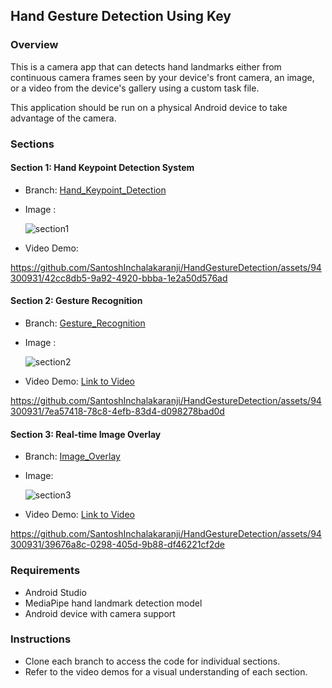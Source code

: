 ## Hand Gesture Detection Using Key

### Overview
This is a camera app that can detects hand landmarks either from continuous camera frames seen by your device's front camera, an image, or a video from the device's gallery using a custom task file.

This application should be run on a physical Android device to take advantage of the camera.

### Sections

#### Section 1: Hand Keypoint Detection System
- Branch: [Hand_Keypoint_Detection](https://github.com/SantoshInchalakaranji/HandGestureDetection/tree/key_point_detection)
- Image :

  
   ![section1](https://github.com/SantoshInchalakaranji/HandGestureDetection/assets/94300931/3b462ba7-61be-41ed-864b-845c3fbe1167)

- Video Demo: 



https://github.com/SantoshInchalakaranji/HandGestureDetection/assets/94300931/42cc8db5-9a92-4920-bbba-1e2a50d576ad



#### Section 2: Gesture Recognition
- Branch: [Gesture_Recognition](lhttps://github.com/SantoshInchalakaranji/HandGestureDetection/tree/gesture_detection)
- Image :
  
  ![section2](https://github.com/SantoshInchalakaranji/HandGestureDetection/assets/94300931/f9785fc9-c8d8-4a01-997e-777971e35043)
- Video Demo: [Link to Video](link_to_video)



https://github.com/SantoshInchalakaranji/HandGestureDetection/assets/94300931/7ea57418-78c8-4efb-83d4-d098278bad0d


  

#### Section 3: Real-time Image Overlay
- Branch: [Image_Overlay](https://github.com/SantoshInchalakaranji/HandGestureDetection/tree/master)
- Image:
  
  ![section3](https://github.com/SantoshInchalakaranji/HandGestureDetection/assets/94300931/dc3aaca3-1e5c-4c57-85c1-8f91a26c9939)

- Video Demo: [Link to Video](link_to_video)



https://github.com/SantoshInchalakaranji/HandGestureDetection/assets/94300931/39676a8c-0298-405d-9b88-df46221cf2de


### Requirements
- Android Studio
- MediaPipe hand landmark detection model
- Android device with camera support

### Instructions
- Clone each branch to access the code for individual sections.
- Refer to the video demos for a visual understanding of each section.
